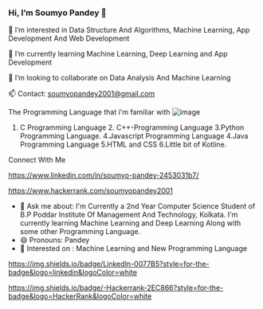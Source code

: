 ### Hi, I’m Soumyo Pandey 👋
👀 I’m interested in Data Structure And Algorithms, Machine Learning, App Development And Web Development

🌱 I’m currently learning Machine Learning, Deep Learning and App Development

💞️ I’m looking to collaborate on Data Analysis And Machine Learning

📫 Contact: soumyopandey2001@gmail.com

 The Programming Language that i'm familiar with ![image](https://user-images.githubusercontent.com/70663140/131749520-735460fd-1f0f-4b0a-87d6-4d705255382d.png)
 
 
 
 1. C Programming Language 2. C++-Programming Language 3.Python Programming Language. 4.Javascript Programming Language 4.Java Programming Language 5.HTML and CSS 6.Little bit of Kotline.
 
 Connect With Me
 
 https://www.linkedin.com/in/soumyo-pandey-2453031b7/
 
 https://www.hackerrank.com/soumyopandey2001
 
 
 - 💬 Ask me about: I'm Currently a 2nd Year Computer Science Student of B.P Poddar Institute Of Management And Technology, Kolkata. I'm currently learning Machine Learning and Deep Learning Along with some other Programming Language.
- 😄 Pronouns: Pandey
- 👯 Interested on : Machine Learning and New Programming Language
 
 
 
 https://img.shields.io/badge/LinkedIn-0077B5?style=for-the-badge&logo=linkedin&logoColor=white
 
 https://img.shields.io/badge/-Hackerrank-2EC866?style=for-the-badge&logo=HackerRank&logoColor=white


<!--
**Soumyo-Pandey/Soumyo-Pandey** is a ✨ _special_ ✨ repository because its `README.md` (this file) appears on your GitHub profile.
